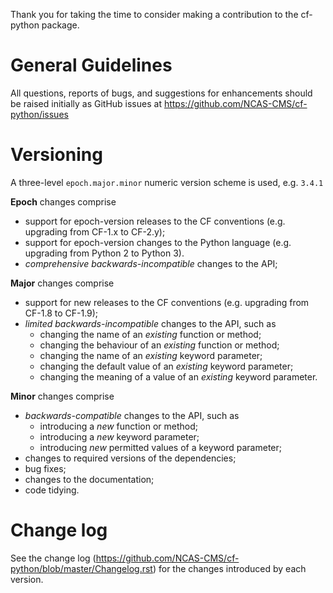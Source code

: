 Thank you for taking the time to consider making a contribution to the
cf-python package.

# General Guidelines

All questions, reports of bugs, and suggestions for enhancements
should be raised initially as GitHub issues at
https://github.com/NCAS-CMS/cf-python/issues

# Versioning

A three-level ``epoch.major.minor`` numeric version scheme is used,
e.g. ``3.4.1``

**Epoch** changes comprise

  * support for epoch-version releases to the CF conventions (e.g.
    upgrading from CF-1.x to CF-2.y);
  * support for epoch-version changes to the Python language (e.g.
    upgrading from Python 2 to Python 3).
  * *comprehensive* *backwards-incompatible* changes to the API;

**Major** changes comprise

  * support for new releases to the CF conventions (e.g. upgrading
    from CF-1.8 to CF-1.9);    
  * *limited* *backwards-incompatible* changes to the API, such as
    - changing the name of an *existing* function or method;
    - changing the behaviour of an *existing* function or method;
    - changing the name of an *existing* keyword parameter;
    - changing the default value of an *existing* keyword parameter;
    - changing the meaning of a value of an *existing* keyword
      parameter.

**Minor** changes comprise

  * *backwards-compatible* changes to the API, such as
    - introducing a *new* function or method;
    - introducing a *new* keyword parameter;
    - introducing *new* permitted values of a keyword parameter;
  * changes to required versions of the dependencies;
  * bug fixes;
  * changes to the documentation;
  * code tidying.

# Change log

See the change log
(https://github.com/NCAS-CMS/cf-python/blob/master/Changelog.rst)
for the changes introduced by  each version.
